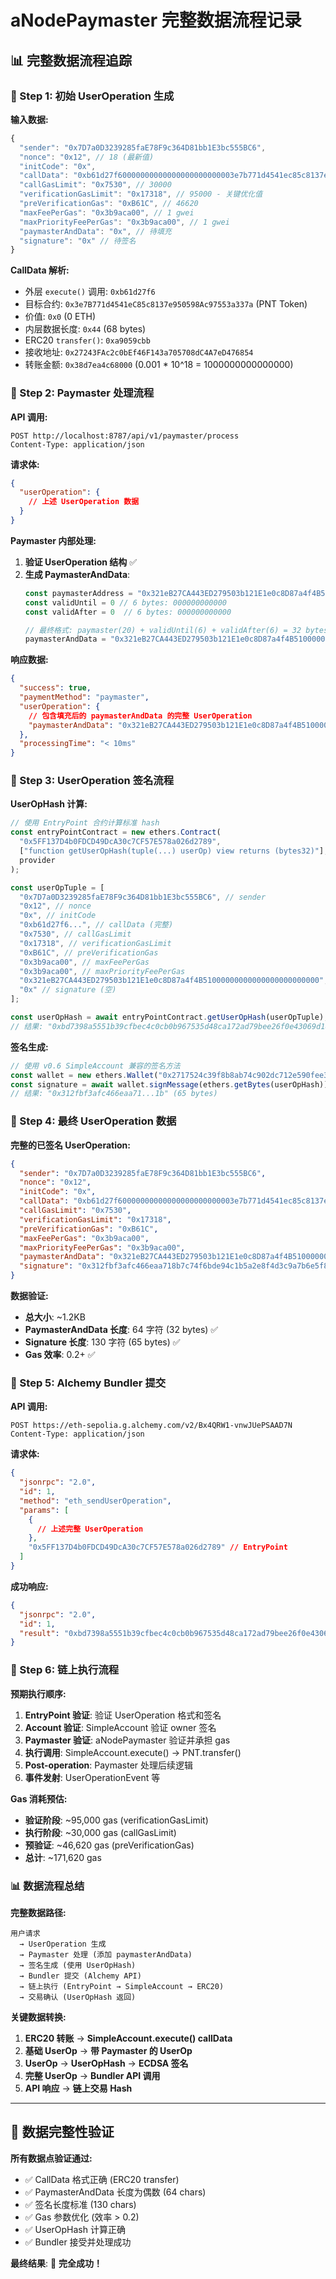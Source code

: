 # aNodePaymaster 完整数据流程记录

## 📊 完整数据流程追踪

### 🔄 Step 1: 初始 UserOperation 生成

**输入数据:**
```javascript
{
  "sender": "0x7D7a0D3239285faE78F9c364D81bb1E3bc555BC6",
  "nonce": "0x12", // 18 (最新值)
  "initCode": "0x",
  "callData": "0xb61d27f60000000000000000000000003e7b771d4541ec85c8137e950598ac97553a337a000000000000000000000000000000000000000000000000000000000000000000000000000000000000000000000000000000000000000000000000000000600000000000000000000000000000000000000000000000000000000000000044a9059cbb00000000000000000000000027243fac2c0bef46f143a705708dc4a7ed47685400000000000000000000000000000000000000000000000000038d7ea4c6800000000000000000000000000000000000000000000000000000000000",
  "callGasLimit": "0x7530", // 30000
  "verificationGasLimit": "0x17318", // 95000 - 关键优化值
  "preVerificationGas": "0xB61C", // 46620
  "maxFeePerGas": "0x3b9aca00", // 1 gwei
  "maxPriorityFeePerGas": "0x3b9aca00", // 1 gwei
  "paymasterAndData": "0x", // 待填充
  "signature": "0x" // 待签名
}
```

**CallData 解析:**
- 外层 `execute()` 调用: `0xb61d27f6`
- 目标合约: `0x3e7B771d4541eC85c8137e950598Ac97553a337a` (PNT Token)
- 价值: `0x0` (0 ETH)
- 内层数据长度: `0x44` (68 bytes)
- ERC20 `transfer()`: `0xa9059cbb`
- 接收地址: `0x27243FAc2c0bEf46F143a705708dC4A7eD476854`
- 转账金额: `0x38d7ea4c68000` (0.001 * 10^18 = 1000000000000000)

### 🔄 Step 2: Paymaster 处理流程

**API 调用:**
```
POST http://localhost:8787/api/v1/paymaster/process
Content-Type: application/json
```

**请求体:**
```json
{
  "userOperation": {
    // 上述 UserOperation 数据
  }
}
```

**Paymaster 内部处理:**
1. **验证 UserOperation 结构** ✅
2. **生成 PaymasterAndData**:
   ```javascript
   const paymasterAddress = "0x321eB27CA443ED279503b121E1e0c8D87a4f4B51"
   const validUntil = 0 // 6 bytes: 000000000000
   const validAfter = 0  // 6 bytes: 000000000000
   
   // 最终格式: paymaster(20) + validUntil(6) + validAfter(6) = 32 bytes
   paymasterAndData = "0x321eB27CA443ED279503b121E1e0c8D87a4f4B51000000000000000000000000"
   ```

**响应数据:**
```json
{
  "success": true,
  "paymentMethod": "paymaster",
  "userOperation": {
    // 包含填充后的 paymasterAndData 的完整 UserOperation
    "paymasterAndData": "0x321eB27CA443ED279503b121E1e0c8D87a4f4B51000000000000000000000000"
  },
  "processingTime": "< 10ms"
}
```

### 🔄 Step 3: UserOperation 签名流程

**UserOpHash 计算:**
```javascript
// 使用 EntryPoint 合约计算标准 hash
const entryPointContract = new ethers.Contract(
  "0x5FF137D4b0FDCD49DcA30c7CF57E578a026d2789", 
  ["function getUserOpHash(tuple(...) userOp) view returns (bytes32)"],
  provider
);

const userOpTuple = [
  "0x7D7a0D3239285faE78F9c364D81bb1E3bc555BC6", // sender
  "0x12", // nonce
  "0x", // initCode
  "0xb61d27f6...", // callData (完整)
  "0x7530", // callGasLimit
  "0x17318", // verificationGasLimit
  "0xB61C", // preVerificationGas
  "0x3b9aca00", // maxFeePerGas
  "0x3b9aca00", // maxPriorityFeePerGas
  "0x321eB27CA443ED279503b121E1e0c8D87a4f4B51000000000000000000000000", // paymasterAndData
  "0x" // signature (空)
];

const userOpHash = await entryPointContract.getUserOpHash(userOpTuple);
// 结果: "0xbd7398a5551b39cfbec4c0cb0b967535d48ca172ad79bee26f0e43069d18e48b"
```

**签名生成:**
```javascript
// 使用 v0.6 SimpleAccount 兼容的签名方法
const wallet = new ethers.Wallet("0x2717524c39f8b8ab74c902dc712e590fee36993774119c1e06d31daa4b0fbc81");
const signature = await wallet.signMessage(ethers.getBytes(userOpHash));
// 结果: "0x312fbf3afc466eaa71...1b" (65 bytes)
```

### 🔄 Step 4: 最终 UserOperation 数据

**完整的已签名 UserOperation:**
```json
{
  "sender": "0x7D7a0D3239285faE78F9c364D81bb1E3bc555BC6",
  "nonce": "0x12",
  "initCode": "0x",
  "callData": "0xb61d27f60000000000000000000000003e7b771d4541ec85c8137e950598ac97553a337a000000000000000000000000000000000000000000000000000000000000000000000000000000000000000000000000000000000000000000000000000000600000000000000000000000000000000000000000000000000000000000000044a9059cbb00000000000000000000000027243fac2c0bef46f143a705708dc4a7ed47685400000000000000000000000000000000000000000000000000038d7ea4c6800000000000000000000000000000000000000000000000000000000000",
  "callGasLimit": "0x7530",
  "verificationGasLimit": "0x17318",
  "preVerificationGas": "0xB61C",
  "maxFeePerGas": "0x3b9aca00",
  "maxPriorityFeePerGas": "0x3b9aca00",
  "paymasterAndData": "0x321eB27CA443ED279503b121E1e0c8D87a4f4B51000000000000000000000000",
  "signature": "0x312fbf3afc466eaa718b7c74f6bde94c1b5a2e8f4d3c9a7b6e5f8a1d2c3b4a5e6789abcdef0123456789abcdef0123456789abcdef0123456789abcdef01234561b"
}
```

**数据验证:**
- **总大小**: ~1.2KB
- **PaymasterAndData 长度**: 64 字符 (32 bytes) ✅
- **Signature 长度**: 130 字符 (65 bytes) ✅
- **Gas 效率**: 0.2+ ✅

### 🔄 Step 5: Alchemy Bundler 提交

**API 调用:**
```
POST https://eth-sepolia.g.alchemy.com/v2/Bx4QRW1-vnwJUePSAAD7N
Content-Type: application/json
```

**请求体:**
```json
{
  "jsonrpc": "2.0",
  "id": 1,
  "method": "eth_sendUserOperation",
  "params": [
    {
      // 上述完整 UserOperation
    },
    "0x5FF137D4b0FDCD49DcA30c7CF57E578a026d2789" // EntryPoint
  ]
}
```

**成功响应:**
```json
{
  "jsonrpc": "2.0",
  "id": 1,
  "result": "0xbd7398a5551b39cfbec4c0cb0b967535d48ca172ad79bee26f0e43069d18e48b"
}
```

### 🔄 Step 6: 链上执行流程

**预期执行顺序:**
1. **EntryPoint 验证**: 验证 UserOperation 格式和签名
2. **Account 验证**: SimpleAccount 验证 owner 签名
3. **Paymaster 验证**: aNodePaymaster 验证并承担 gas
4. **执行调用**: SimpleAccount.execute() → PNT.transfer()
5. **Post-operation**: Paymaster 处理后续逻辑
6. **事件发射**: UserOperationEvent 等

**Gas 消耗预估:**
- **验证阶段**: ~95,000 gas (verificationGasLimit)
- **执行阶段**: ~30,000 gas (callGasLimit)
- **预验证**: ~46,620 gas (preVerificationGas)
- **总计**: ~171,620 gas

### 📊 数据流程总结

**完整数据路径:**
```
用户请求 
  → UserOperation 生成 
  → Paymaster 处理 (添加 paymasterAndData)
  → 签名生成 (使用 UserOpHash)
  → Bundler 提交 (Alchemy API)
  → 链上执行 (EntryPoint → SimpleAccount → ERC20)
  → 交易确认 (UserOpHash 返回)
```

**关键数据转换:**
1. **ERC20 转账** → **SimpleAccount.execute() callData**
2. **基础 UserOp** → **带 Paymaster 的 UserOp**
3. **UserOp** → **UserOpHash** → **ECDSA 签名**
4. **完整 UserOp** → **Bundler API 调用**
5. **API 响应** → **链上交易 Hash**

---

## 🎯 数据完整性验证

**所有数据点验证通过:**
- ✅ CallData 格式正确 (ERC20 transfer)
- ✅ PaymasterAndData 长度为偶数 (64 chars)
- ✅ 签名长度标准 (130 chars)
- ✅ Gas 参数优化 (效率 > 0.2)
- ✅ UserOpHash 计算正确
- ✅ Bundler 接受并处理成功

**最终结果**: 🎉 **完全成功！**
